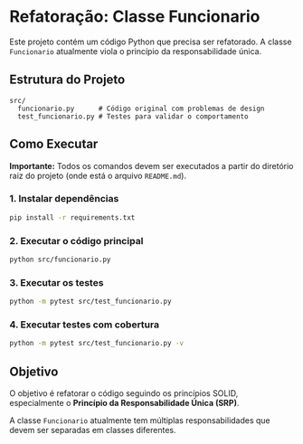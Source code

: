 # Refatoração: Classe Funcionario

Este projeto contém um código Python que precisa ser refatorado. A classe `Funcionario` atualmente viola o princípio da responsabilidade única.

## Estrutura do Projeto

```
src/
  funcionario.py      # Código original com problemas de design
  test_funcionario.py # Testes para validar o comportamento
```

## Como Executar

**Importante:** Todos os comandos devem ser executados a partir do diretório raiz do projeto (onde está o arquivo `README.md`).

### 1. Instalar dependências
```bash
pip install -r requirements.txt
```

### 2. Executar o código principal
```bash
python src/funcionario.py
```

### 3. Executar os testes
```bash
python -m pytest src/test_funcionario.py
```

### 4. Executar testes com cobertura
```bash
python -m pytest src/test_funcionario.py -v
```

## Objetivo

O objetivo é refatorar o código seguindo os princípios SOLID, especialmente o **Princípio da Responsabilidade Única (SRP)**.

A classe `Funcionario` atualmente tem múltiplas responsabilidades que devem ser separadas em classes diferentes.
